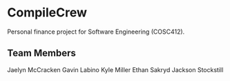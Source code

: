 # CompileCrew
Personal finance project for Software Engineering (COSC412).

## Team Members
Jaelyn McCracken
Gavin Labino
Kyle Miller
Ethan Sakryd
Jackson Stockstill
